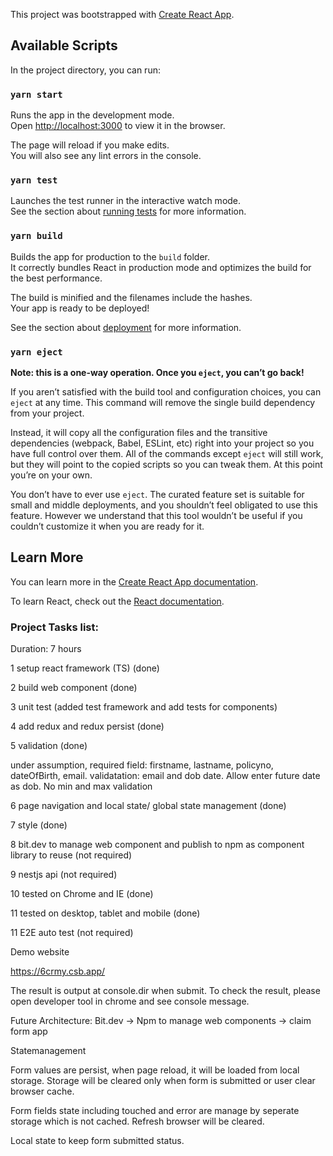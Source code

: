 This project was bootstrapped with [Create React App](https://github.com/facebook/create-react-app).

## Available Scripts

In the project directory, you can run:

### `yarn start`

Runs the app in the development mode.<br />
Open [http://localhost:3000](http://localhost:3000) to view it in the browser.

The page will reload if you make edits.<br />
You will also see any lint errors in the console.

### `yarn test`

Launches the test runner in the interactive watch mode.<br />
See the section about [running tests](https://facebook.github.io/create-react-app/docs/running-tests) for more information.

### `yarn build`

Builds the app for production to the `build` folder.<br />
It correctly bundles React in production mode and optimizes the build for the best performance.

The build is minified and the filenames include the hashes.<br />
Your app is ready to be deployed!

See the section about [deployment](https://facebook.github.io/create-react-app/docs/deployment) for more information.

### `yarn eject`

**Note: this is a one-way operation. Once you `eject`, you can’t go back!**

If you aren’t satisfied with the build tool and configuration choices, you can `eject` at any time. This command will remove the single build dependency from your project.

Instead, it will copy all the configuration files and the transitive dependencies (webpack, Babel, ESLint, etc) right into your project so you have full control over them. All of the commands except `eject` will still work, but they will point to the copied scripts so you can tweak them. At this point you’re on your own.

You don’t have to ever use `eject`. The curated feature set is suitable for small and middle deployments, and you shouldn’t feel obligated to use this feature. However we understand that this tool wouldn’t be useful if you couldn’t customize it when you are ready for it.

## Learn More

You can learn more in the [Create React App documentation](https://facebook.github.io/create-react-app/docs/getting-started).

To learn React, check out the [React documentation](https://reactjs.org/).

### Project Tasks list:

Duration: 7 hours

1 setup react framework (TS) (done)

2 build web component (done)

3 unit test (added test framework and add tests for components)

4 add redux and redux persist (done)

5 validation (done)
  
under assumption, required field: firstname, lastname, policyno, dateOfBirth, email.
validatation: email and dob date. Allow enter future date as dob. No min and max validation

6 page navigation and local state/ global state management (done)

7 style (done)

8 bit.dev to manage web component and publish to npm as component library to reuse (not required)

9 nestjs api (not required)

10 tested on Chrome and IE (done)

11 tested on desktop, tablet and mobile (done)

11 E2E auto test (not required)

Demo website

https://6crmy.csb.app/


The result is output at console.dir when submit. To check the result, please open developer tool in chrome and see console message.


Future Architecture:
Bit.dev -> Npm to manage web components -> claim form app

Statemanagement

Form values are persist, when page reload, it will be loaded from local storage. Storage will be cleared only when form is submitted or user clear browser cache.

Form fields state including touched and error are manage by seperate storage which is not cached. Refresh browser will be cleared.

Local state to keep form submitted status.
